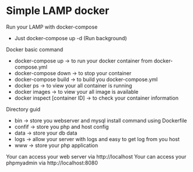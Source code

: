 # Simple LAMP docker

Run your LAMP with docker-compose
* Just docker-compose up -d (Run background)

Docker basic command
* docker-compose up -> to run your docker container from docker-compose.yml
* docker-compose down -> to stop  your container 
* docker-compose build -> to build you docker-compose.yml
* docker ps -> to view your all container is running
* docker images -> to view your all image is available
* docker inspect [container ID] -> to check your container information

Directory guid
* bin -> store you webserver and mysql install command using Dockerfile
* confif -> store you php and host config
* data -> store your db data
* logs -> allow your server with logs and easy to get log from you host
* www -> store your php application

Your can access your web server via http://localhost
Your can access your phpmyadmin via http://localhost:8080
 
